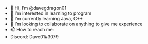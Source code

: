 - 👋 Hi, I’m @davegdragon01
- 👀 I’m interested in learning to program
- 🌱 I’m currently learning Java, C++
- 💞️ I’m looking to collaborate on anything to give me experience
- 📫 How to reach me:
- Discord: Dave01#3079

<!---
davegdragon01/davegdragon01 is a ✨ special ✨ repository because its `README.md` (this file) appears on your GitHub profile.
You can click the Preview link to take a look at your changes.
--->
